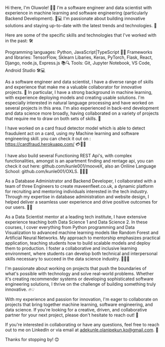 Hi there, I'm Oluwole! 🙋‍♂️ I'm a software engineer and data scientist with experience in machine learning and software engineering (particularly Backend Development). 🔬💻 I'm passionate about building innovative solutions and staying up-to-date with the latest trends and technologies. 🚀

Here are some of the specific skills and technologies that I've worked with in the past: 🛠️

Programming languages: Python, JavaScript|TypeScript 🐍🌐
Frameworks and libraries: TensorFlow, Sklearn Libaries, Keras, PyTorch, Flask, React, Django, node.js, Express.js 📚🔍
Tools: Git, Jupyter Notebook, VS Code, Android Studio 🛠️💻

As a software engineer and data scientist, I have a diverse range of skills and experience that make me a valuable collaborator for innovative projects. 🤝 In particular, I have a strong background in machine learning, with experience deploying models and creating usable solutions. I'm especially interested in natural language processing and have worked on several projects in this area. I'm also experienced in back-end development and data science more broadly, having collaborated on a variety of projects that require me to draw on both sets of skills. 💪

I have worked on a card fraud detector model which is able to detect fraudulent act on a card, using my Machine learning and software engineering skill. you can check it out on : https://cardfraud.herokuapp.com/ 💳🕵️‍♂️

I have also build several Functioning REST Api's, with complex functionalities, amongst is an apartment finding and rentage api, you can check it out here: github.com/kunle001/mooveX, also an Onliine Language School: github.com/kunle001/OXLS. 🏢👨‍🎓

As a Database Administrator and Backend Developer, I collaborated with a team of three Engineers to create maveenfleet.co.uk, a dynamic platform for recruiting and mentoring individuals interested in the tech industry. Through my expertise in database administration and website design, I helped deliver a seamless user experience and drive positive outcomes for our users. 💼🌐

As a Data Scientist mentor at a leading tech institute, I have extensive experience teaching both Data Science 1 and Data Science 2. In these courses, I cover everything from Python programming and Data Visualization to advanced machine learning models like Random Forest and Artificial Neural Networks. My approach to mentorship emphasizes practical application, teaching students how to build scalable models and deploy them to production. I foster a collaborative and inclusive learning environment, where students can develop both technical and interpersonal skills necessary to succeed in the data science industry. 👨‍🏫💡

I'm passionate about working on projects that push the boundaries of what's possible with technology and solve real-world problems. Whether it's creating recommender systems or developing sophisticated software engineering solutions, I thrive on the challenge of building something truly innovative. 🔥💡

With my experience and passion for innovation, I'm eager to collaborate on projects that bring together machine learning, software engineering, and data science. If you're looking for a creative, driven, and collaborative partner for your next project, please don't hesitate to reach out! 🤝

If you're interested in collaborating or have any questions, feel free to reach out to me on LinkedIn or via email at adekunle.olanipekun.ko@gmail.com. 📩

Thanks for stopping by! 😊




